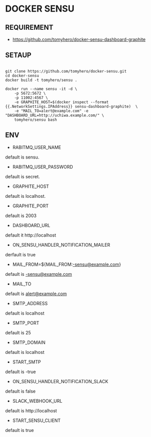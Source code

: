 DOCKER SENSU 
===========

REQUIREMENT
---

* https://github.com/tomyhero/docker-sensu-dashboard-graphite


SETAUP
---

```

git clone https://github.com/tomyhero/docker-sensu.git
cd docker-sensu
docker build -t tomyhero/sensu .

docker run --name sensu -it -d \
	-p 5672:5672 \
	-p 11002:4567 \
	-e GRAPHITE_HOST=$(docker inspect --format {{.NetworkSettings.IPAddress}} sensu-dashboard-graphite)  \
	-e "MAIL_TO=alert@example.com" -e "DASHBOARD_URL=http://uchiwa.example.com/" \
	tomyhero/sensu bash

```

ENV
----


* RABITMQ_USER_NAME

default is sensu.

* RABITMQ_USER_PASSWORD

default is secret.

* GRAPHITE_HOST

default is localhost.

* GRAPHITE_PORT

default is 2003

* DASHBOARD_URL

default it http://localhost


* ON_SENSU_HANDLER_NOTIFICATION_MAILER

derfault is true 

* MAIL_FROM=${MAIL_FROM:-sensu@example.com}

default is -sensu@example.com

* MAIL_TO

default is alert@example.com

* SMTP_ADDRESS


default is localhost

* SMTP_PORT

default is 25

* SMTP_DOMAIN

default is localhost

* START_SMTP

default is -true

* ON_SENSU_HANDLER_NOTIFICATION_SLACK

default is false

* SLACK_WEBHOOK_URL

default is http://localhost

* START_SENSU_CLIENT

default is true

